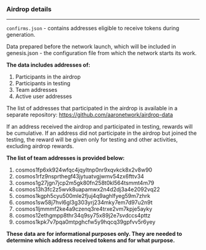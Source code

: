 ### Airdrop details

---

`confirms.json` - contains addresses eligible to receive tokens during generation.

Data prepared before the network launch, which will be included in
genesis.json - the configuration file from which the network starts
its work.

**The data includes addresses of:**
1. Participants in the airdrop
2. Participants in testing
3. Team addresses
4. Active user addresses

The list of addresses that participated in the airdrop is available in a separate repository: https://github.com/aaronetwork/airdrop-data

If an address received the airdrop and participated in testing, rewards will be cumulative. If an address did not participate in the airdrop but joined the testing, the reward will be given only for testing and other activities, excluding airdrop rewards.

**The list of team addresses is provided below:**
1. cosmos1fp6xk924wfqc4jqyltnp0nr9xqvkck8x2v8w90
2. cosmos1rfz9nsprthegf43jytuatvgjwmv54zx6fttv34
3. cosmos1g27jgn7jcp2m5gk80fn258t0kl564tsmmt4m79
4. cosmos13h3fc2z5wvk8uapamwx2n4d2dj3a4e2092vq22
5. cosmos1kgph5cyu500mle2fjuj4q9aghlfyeg59m7zhrk
6. cosmos1sw58j7hvl6gl3g303yrj234mky7em7d97u2n9t
7. cosmos1ljmmmf2ke4a9czenq3re4trxe2vm7kpje5ayky
8. cosmos12ethgmpp8thr34q9sy75x89j2e7svdccs4pttz
9. cosmos1kpk7v7pqa0mtpghcfw5y9hqcq39gpfvv5r6yey

**These data are for informational purposes only. They are needed to determine which address received tokens and for what purpose.**
